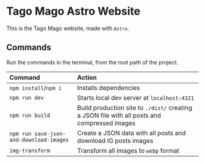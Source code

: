 # Tago Mago Astro Website

This is the Tago Mago website, made with `Astro`.

## Commands

Run the commands in the terminal, from the root path of the project:

| Command                                 | Action                                                                                       |
| :-------------------------------------- | :------------------------------------------------------------------------------------------- |
| `npm install`/`npm i`                   | Installs dependencies                                                                        |
| `npm run dev`                           | Starts local dev server at `localhost:4321`                                                  |
| `npm run build`                         | Build production site to `./dist/` creating a JSON file with all posts and compressed images |
| `npm run save-json-and-download-images` | Create a JSON data with all posts and download IG posts images                               |
| `img-transform`                         | Transform all images to `webp` format                                                        |
